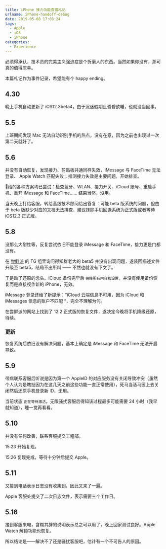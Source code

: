 ```yaml
---
title: iPhone 接力功能查错札记
urlname: iPhone-handoff-debug
date: 2019-05-08 17:08:24
tags:
  - Apple
  - iOS
  - iPhone
categories:
  - Experience
---
```


必须得承认，技术员的完美主义强迫症是个折磨人的东西。当然如果你没有，那可真的值得庆幸。

本篇札记作为事件记录，希望能有个 happy ending。

<!--more-->

## 4.30

晚上手机自动更新了 iOS12.3beta4，由于沉迷假期且昏昏欲睡，也就没当回事。

## 5.5

上班期间发现 Mac 无法自动识别手机的热点，没有在意，因为之前也出现过一次第二天就好了。

## 5.6

并没有自动恢复，发现接力、剪贴板共通同样失效，iMessage 与 FaceTime 无法登录、 Apple Watch 匹配失败；推测接力失效是主要问题，开始排查。

给的各种方案均已尝试：检查蓝牙、WLAN、接力开关、iCloud 账号、重启手机、重开 iMessage 和 FaceTime…… 结果当然，没用。

当天晚上打给客服，转给高级技术顾问给出答复：可能 beta 版系统的问题，但由于 beta 版缺少对应的文档无法排查，建议抹除手机回退系统为正式版或者等待 iOS12.3 正式版。

## 5.8

没那么大耐性等，反复尝试依旧不能登录 iMessage 和 FaceTime，接力更是门都没有。

在 [尝鲜派](https://ibeta.me) 的 TG 组里询问得知群老大的 beta5 并没有出现问题，遂装回描述文件升级至 beta5，结局不出所料 —— 不然也就没有下文了。

于是动了还原的念头。iCloud 备份完毕后 `抹掉所有内容和设置`，并没有使用备份恢复而是直接视作新的 iPhone，无效。

iMessage 登录还给了新提示：“iCloud 云端信息不可用，因为 iCloud 和 iMessages 信息的账户不匹配 “，完全不理解为何。

在尝鲜派的网站上找到了 12.2 正式版的恢复文件，遂决定今晚将手机降级还原，待续。

### 更新

恢复系统后依旧没有解决问题，基本上确定是 iMessage 和 FaceTime 无法开启导致。

## 5.9

带病联系客服后听说是因为第一个 AppleID 的对应服务没有关闭导致冲突（虽然个人认为是瞎扯因为在这几天之前这些功能一直正常使用），死马当活马医上去关闭然后还原手机登录新 ID，无用。

当前状态 `正在等待激活`，无限骚扰客服后得知该过程最多可能需要 24 小时（我早就知道），睡一觉再看看。

## 5.10

并没有任何改善，联系客服提交工程部。

15:23 开始复现。

15:26 复现完成，等待十分钟后提交 Apple。

## 5.11

又接到电话表示日志没有收集到，因此又来了一遍。

Apple 客服处提交了二次日志文件，表示需要三个工作日。

## 5.16

接到客服来电，含糊其辞的说明表示总之可以用了，晚上回家测试良好。Apple Watch 解锁功能也恢复。

所以结论是——解决不了还是骚扰客服吧，估计有一个不可告人的原因。
